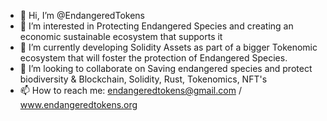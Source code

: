 - 👋 Hi, I’m @EndangeredTokens
- 👀 I’m interested in Protecting Endangered Species and creating an economic sustainable ecosystem that supports it
- 🌱 I’m currently developing Solidity Assets as part of a bigger Tokenomic ecosystem that will foster the protection of Endangered Species.
- 💞️ I’m looking to collaborate on Saving endangered species and protect biodiversity & Blockchain, Solidity, Rust, Tokenomics, NFT's
- 📫 How to reach me: endangeredtokens@gmail.com / www.endangeredtokens.org

<!---
EndangeredTokens/EndangeredTokens is a ✨ special ✨ repository because its `README.md` (this file) appears on your GitHub profile.
You can click the Preview link to take a look at your changes.
--->
